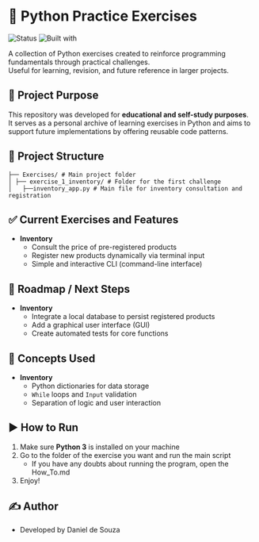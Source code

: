 # 🐍 Python Practice Exercises

![Status](https://img.shields.io/badge/status-completed-blue)
![Built with](https://img.shields.io/badge/built%20with-Python%203.13-yellow)

A collection of Python exercises created to reinforce programming fundamentals through practical challenges.  
Useful for learning, revision, and future reference in larger projects.

## 🎯 Project Purpose

This repository was developed for **educational and self-study purposes**.  
It serves as a personal archive of learning exercises in Python and aims to support future implementations by offering reusable code patterns.

## 📁 Project Structure

``` 
├── Exercises/ # Main project folder
│ ├── exercise_1_inventory/ # Folder for the first challenge
│   ├──inventory_app.py # Main file for inventory consultation and registration
```

## ✅ Current Exercises and Features

- **Inventory** 
    - Consult the price of pre-registered products
    - Register new products dynamically via terminal input
    - Simple and interactive CLI (command-line interface)

## 🚀 Roadmap / Next Steps

- **Inventory**
    - Integrate a local database to persist registered products
    - Add a graphical user interface (GUI)
    - Create automated tests for core functions

## 🧠 Concepts Used

- **Inventory**
    - Python dictionaries for data storage  
    - `While` loops and `Input` validation  
    - Separation of logic and user interaction

## ▶️ How to Run

1. Make sure **Python 3** is installed on your machine
2. Go to the folder of the exercise you want and run the main script
    - If you have any doubts about running the program, open the How_To.md
4. Enjoy!

## ✍️ Author
- Developed by Daniel de Souza
